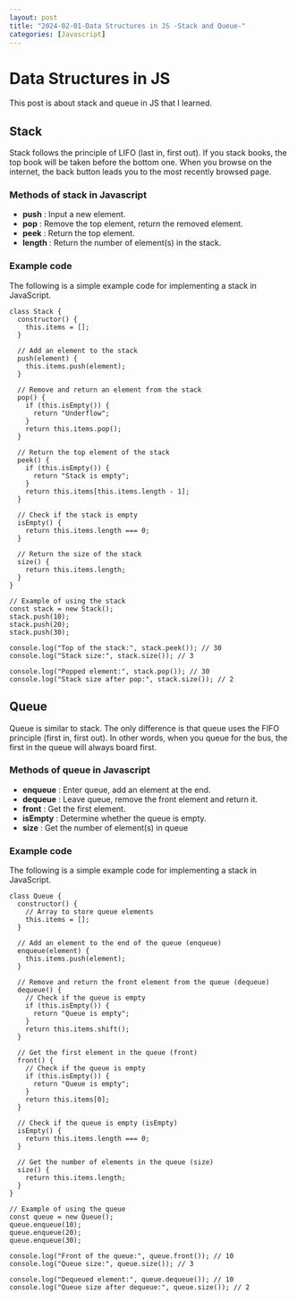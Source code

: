 ```yaml
---
layout: post
title: "2024-02-01-Data Structures in JS -Stack and Queue-"
categories: [Javascript]
---
```



# Data Structures in JS

 This post is about stack and queue in JS that I learned. 

## Stack
Stack follows the principle of LIFO (last in, first out). If you stack books, the top book will be taken before the bottom one. When you browse on the internet, the back button leads you to the most recently browsed page.

### Methods of stack in Javascript

- **push** : Input a new element.
- **pop** : Remove the top element, return the removed element.
- **peek** : Return the top element.
- **length** : Return the number of element(s) in the stack.


### Example code
The following is a simple example code for implementing a stack in JavaScript.

```
class Stack {
  constructor() {
    this.items = [];
  }

  // Add an element to the stack
  push(element) {
    this.items.push(element);
  }

  // Remove and return an element from the stack
  pop() {
    if (this.isEmpty()) {
      return "Underflow";
    }
    return this.items.pop();
  }

  // Return the top element of the stack
  peek() {
    if (this.isEmpty()) {
      return "Stack is empty";
    }
    return this.items[this.items.length - 1];
  }

  // Check if the stack is empty
  isEmpty() {
    return this.items.length === 0;
  }

  // Return the size of the stack
  size() {
    return this.items.length;
  }
}

// Example of using the stack
const stack = new Stack();
stack.push(10);
stack.push(20);
stack.push(30);

console.log("Top of the stack:", stack.peek()); // 30
console.log("Stack size:", stack.size()); // 3

console.log("Popped element:", stack.pop()); // 30
console.log("Stack size after pop:", stack.size()); // 2
```


## Queue
Queue is similar to stack. The only difference is that queue uses the FIFO principle (first in, first out). In other words, when you queue for the bus, the first in the queue will always board first.

### Methods of queue in Javascript
- **enqueue** : Enter queue, add an element at the end.
- **dequeue** : Leave queue, remove the front element and return it.
- **front** : Get the first element.
- **isEmpty** : Determine whether the queue is empty.
- **size** : Get the number of element(s) in queue

### Example code
The following is a simple example code for implementing a stack in JavaScript.

```
class Queue {
  constructor() {
    // Array to store queue elements
    this.items = [];
  }

  // Add an element to the end of the queue (enqueue)
  enqueue(element) {
    this.items.push(element);
  }

  // Remove and return the front element from the queue (dequeue)
  dequeue() {
    // Check if the queue is empty
    if (this.isEmpty()) {
      return "Queue is empty";
    }
    return this.items.shift();
  }

  // Get the first element in the queue (front)
  front() {
    // Check if the queue is empty
    if (this.isEmpty()) {
      return "Queue is empty";
    }
    return this.items[0];
  }

  // Check if the queue is empty (isEmpty)
  isEmpty() {
    return this.items.length === 0;
  }

  // Get the number of elements in the queue (size)
  size() {
    return this.items.length;
  }
}

// Example of using the queue
const queue = new Queue();
queue.enqueue(10);
queue.enqueue(20);
queue.enqueue(30);

console.log("Front of the queue:", queue.front()); // 10
console.log("Queue size:", queue.size()); // 3

console.log("Dequeued element:", queue.dequeue()); // 10
console.log("Queue size after dequeue:", queue.size()); // 2
```